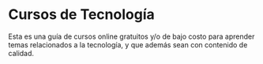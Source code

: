 # Cursos de Tecnología

Esta es una guía de cursos online gratuitos y/o de bajo costo para aprender temas relacionados a la tecnología, y que además sean con contenido de calidad.

